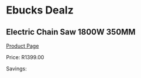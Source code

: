
# Ebucks Dealz
## Electric Chain Saw 1800W 350MM
[Product Page](https://www.ebucks.com/web/shop/productSelected.do?prodId=1200590854&catId=1235224419)

Price: R1399.00

Savings: 


	